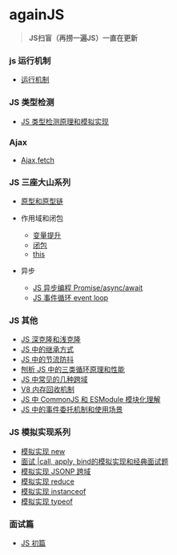 # againJS
>__JS扫盲（再捞一遍JS）一直在更新__

<!-- ### 类型
  - [基本类型](https://github.com/lurenacm/againJS/blob/main/js/%E7%B1%BB%E5%9E%8B/%E5%9F%BA%E6%9C%AC%E7%B1%BB%E5%9E%8B.md)
  - [引用类型](https://github.com/lurenacm/againJS/blob/main/js/%E7%B1%BB%E5%9E%8B/%E5%BC%95%E7%94%A8%E7%B1%BB%E5%9E%8B.md)
  
### base
  - [你知道的JS😂](https://github.com/lurenacm/againJS/blob/main/js/base/base.md)


### JS 数组
* [JS数组](https://github.com/lurenacm/againJS/blob/main/js/%E6%95%B0%E7%BB%84/.md)

### JS 字符串
* [JS字符串](https://github.com/lurenacm/againJS/blob/main/js/%E5%AD%97%E7%AC%A6%E4%B8%B2/.md)

### JS 函数

* [JS函数](https://github.com/lurenacm/againJS/blob/main/js/%E5%87%BD%E6%95%B0/.md) -->

### js 运行机制
* [运行机制](https://github.com/lurenacm/againJS/issues/7)

### JS 类型检测
* [JS 类型检测原理和模拟实现](https://github.com/lurenacm/againJS/issues/12)

### Ajax
* [Ajax,fetch](https://github.com/lurenacm/againJS/issues/9)

### JS 三座大山系列
* [原型和原型链](https://github.com/lurenacm/againJS/issues/1)
 
* 作用域和闭包
  - [变量提升](https://github.com/lurenacm/againJS/issues/4)
  - [闭包](https://github.com/lurenacm/againJS/issues/2)
  - [this](https://github.com/lurenacm/againJS/issues/3)
 
* 异步
  - [JS 异步编程 Promise/async/await](https://github.com/lurenacm/againJS/issues/11)
  - [JS 事件循环 event loop](https://github.com/lurenacm/againJS/issues/10)

### JS 其他
  - [JS 深克隆和浅克隆](https://github.com/lurenacm/againJS/issues/)
  - [JS 中的继承方式](https://github.com/lurenacm/againJS/issues/15)
  - [JS 中的节流防抖](https://github.com/lurenacm/againJS/issues/16)
  - [刨析 JS 中的三类循环原理和性能](https://github.com/lurenacm/againJS/issues/18)
  - [JS 中常见的几种跨域](https://github.com/lurenacm/againJS/issues/20)
  - [V8 内存回收机制](https://github.com/lurenacm/againJS/issues/23)
  - [JS 中 CommonJS 和 ESModule 模块化理解](https://github.com/lurenacm/againJS/issues/24)
  - [JS 中的事件委托机制和使用场景]()
### JS 模拟实现系列
  - [模拟实现 new ](https://github.com/lurenacm/againJS/issues/14)
  - [面试 |call, apply, bind的模拟实现和经典面试题](https://github.com/lurenacm/againJS/issues/13)  
  - [模拟实现 JSONP 跨域](https://github.com/lurenacm/againJS/issues/17)
  - [模拟实现 reduce](https://github.com/lurenacm/againJS/issues/19)
  - [模拟实现 instanceof](https://github.com/lurenacm/againJS/issues/21)
  - [模拟实现 typeof](https://github.com/lurenacm/againJS/issues/22)

### 面试篇
* [JS 初篇](https://github.com/lurenacm/againJS/issues/5)
